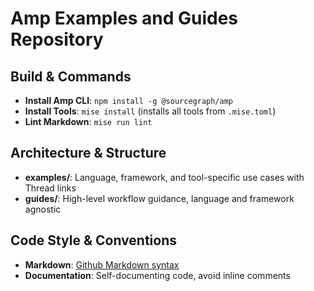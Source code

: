 # Amp Examples and Guides Repository

## Build & Commands
- **Install Amp CLI**: `npm install -g @sourcegraph/amp`
- **Install Tools**: `mise install` (installs all tools from `.mise.toml`)
- **Lint Markdown**: `mise run lint`

## Architecture & Structure
- **examples/**: Language, framework, and tool-specific use cases with Thread links
- **guides/**: High-level workflow guidance, language and framework agnostic

## Code Style & Conventions
- **Markdown**: [Github Markdown syntax](https://docs.github.com/en/get-started/writing-on-github/getting-started-with-writing-and-formatting-on-github/basic-writing-and-formatting-syntax)
- **Documentation**: Self-documenting code, avoid inline comments

